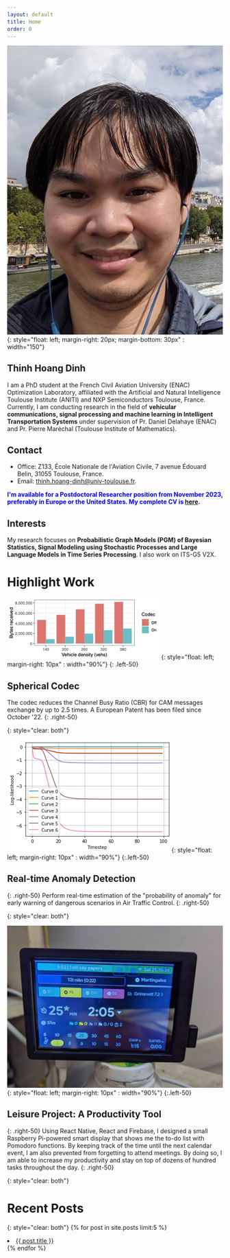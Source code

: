 ```yaml
---
layout: default
title: Home
order: 0
---
```

![image](thinh.jpg){: style="float: left; margin-right: 20px; margin-bottom: 30px" : width="150"}
## Thinh Hoang Dinh
I am a PhD student at the French Civil Aviation University (ENAC) Optimization Laboratory, affiliated with the Artificial and Natural Intelligence Toulouse Institute (ANITI) and NXP Semiconductors Toulouse, France. Currently, I am conducting research in the field of **vehicular communications, signal processing and machine learning in Intelligent Transportation Systems** under supervision of Pr. Daniel Delahaye (ENAC) and Pr. Pierre Maréchal (Toulouse Institute of Mathematics).

## Contact
- Office: Z133, École Nationale de l'Aviation Civile, 7 avenue Édouard Belin, 31055 Toulouse, France.
- Email: [thinh.hoang-dinh@univ-toulouse.fr](mailto:thinh.hoang-dinh@univ-toulouse.fr).

<span style="color: blue">**I'm available for a Postdoctoral Researcher position from November 2023, preferably in Europe or the United States. My complete CV is [here](cv.pdf).**</span>


## Interests
My research focuses on **Probabilistic Graph Models (PGM) of Bayesian Statistics, Signal Modeling using Stochastic Processes and Large Language Models in Time Series Processing**. I also work on ITS-G5 V2X.

# Highlight Work

![image](scodec.jpg){: style="float: left; margin-right: 10px" : width="90%"}
{: .left-50}

## Spherical Codec
The codec reduces the Channel Busy Ratio (CBR) for CAM messages exchange by up to 2.5 times.
A European Patent has been filed since October '22.
{: .right-50}


{: style="clear: both"}

![image](nonoisellh.png){: style="float: left; margin-right: 10px" : width="90%"}
{:.left-50}

## Real-time Anomaly Detection
{: .right-50}
Perform real-time estimation of the "probability of anomaly" for early warning of dangerous scenarios in Air Traffic Control.
{: .right-50}


{: style="clear: both"}

![image](paymehardware.jpg){: style="float: left; margin-right: 10px" : width="90%"}
{:.left-50}

## Leisure Project: A Productivity Tool
{: .right-50}
Using React Native, React and Firebase, I designed a small Raspberry Pi-powered smart display that shows me the to-do list with Pomodoro functions. By keeping track of the time until the next calendar event, I am also prevented from forgetting to attend meetings. By doing so, I am able to increase my productivity and stay on top of dozens of hundred tasks throughout the day.
{: .right-50}

{: style="clear: both"}

# Recent Posts
{: style="clear: both"}
{% for post in site.posts limit:5 %}  
  <li><a href="{{ BASE_PATH }}{{ post.url }}">{{ post.title }}</a></li>  
{% endfor %}  